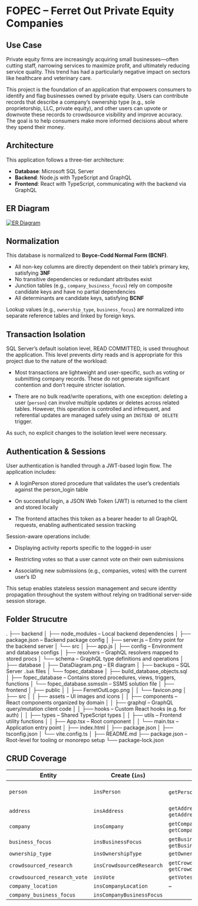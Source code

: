 # FOPEC – Ferret Out Private Equity Companies

## Use Case

Private equity firms are increasingly acquiring small businesses—often cutting staff, narrowing services to maximize profit, and ultimately reducing service quality. This trend has had a particularly negative impact on sectors like healthcare and veterinary care.

This project is the foundation of an application that empowers consumers to identify and flag businesses owned by private equity. Users can contribute records that describe a company’s ownership type (e.g., sole proprietorship, LLC, private equity), and other users can upvote or downvote these records to crowdsource visibility and improve accuracy. The goal is to help consumers make more informed decisions about where they spend their money.

## Architecture

This application follows a three-tier architecture:

- **Database**: Microsoft SQL Server
- **Backend**: Node.js with TypeScript and GraphQL
- **Frontend**: React with TypeScript, communicating with the backend via GraphQL

## ER Diagram

[![ER Diagram](../database/DataDiagram.png)](../database/DataDiagram.png)

## Normalization

This database is normalized to **Boyce-Codd Normal Form (BCNF)**.

- All non-key columns are directly dependent on their table’s primary key, satisfying **3NF**
- No transitive dependencies or redundant attributes exist
- Junction tables (e.g., `company_business_focus`) rely on composite candidate keys and have no partial dependencies
- All determinants are candidate keys, satisfying **BCNF**

Lookup values (e.g., `ownership_type`, `business_focus`) are normalized into separate reference tables and linked by foreign keys.

## Transaction Isolation

SQL Server’s default isolation level, READ COMMITTED, is used throughout the application. This level prevents dirty reads and is appropriate for this project due to the nature of the workload:

- Most transactions are lightweight and user-specific, such as voting or submitting company records. These do not generate significant contention and don’t require stricter isolation.

- There are no bulk read/write operations, with one exception: deleting a user (`person`) can involve multiple updates or deletes across related tables. However, this operation is controlled and infrequent, and referential updates are managed safely using an `INSTEAD OF DELETE` trigger.

As such, no explicit changes to the isolation level were necessary.

## Authentication & Sessions

User authentication is handled through a JWT-based login flow. The application includes:

- A loginPerson stored procedure that validates the user’s credentials against the person_login table

- On successful login, a JSON Web Token (JWT) is returned to the client and stored locally

- The frontend attaches this token as a bearer header to all GraphQL requests, enabling authenticated session tracking

Session-aware operations include:

- Displaying activity reports specific to the logged-in user

- Restricting votes so that a user cannot vote on their own submissions

- Associating new submissions (e.g., companies, votes) with the current user’s ID

This setup enables stateless session management and secure identity propagation throughout the system without relying on traditional server-side session storage.

## Folder Strucutre

.
├── backend
│ ├── node_modules – Local backend dependencies
│ ├── package.json – Backend package config
│ ├── server.js – Entry point for the backend server
│ └── src
│ ├── app.js
│ ├── config – Environment and database configs
│ ├── resolvers – GraphQL resolvers mapped to stored procs
│ └── schema – GraphQL type definitions and operations
│
├── database
│ ├── DataDiagram.png – ER diagram
│ ├── backups – SQL Server `.bak` files
│ └── fopec_database
│ ├── build_database_objects.sql
│ ├── fopec_database – Contains stored procedures, views, triggers, functions
│ └── fopec_database.ssmssln – SSMS solution file
│
├── frontend
│ ├── public
│ │ ├── FerretOutLogo.png
│ │ └── favicon.png
│ ├── src
│ │ ├── assets – UI images and icons
│ │ ├── components – React components organized by domain
│ │ ├── graphql – GraphQL query/mutation client code
│ │ ├── hooks – Custom React hooks (e.g. for auth)
│ │ ├── types – Shared TypeScript types
│ │ ├── utils – Frontend utility functions
│ │ ├── App.tsx – Root component
│ │ └── main.tsx – Application entry point
│ ├── index.html
│ ├── package.json
│ ├── tsconfig.json
│ └── vite.config.ts
│
├── README.md
├── package.json – Root-level for tooling or monorepo setup
└── package-lock.json

## CRUD Coverage

| Entity                       | Create (`ins`)            | Read (`get`)                                                   | Update (`upd`)                                   | Delete (`del`)            |
| ---------------------------- | ------------------------- | -------------------------------------------------------------- | ------------------------------------------------ | ------------------------- |
| `person`                     | `insPerson`               | `getPerson`, `getPersons`                                      | `updPerson`, `updPersonActive`, `updPersonAudit` | `delPerson`               |
| `address`                    | `insAddress`              | `getAddresses`, `getAddressesByCompanyId`                      | `updAddress`                                     | `delAddress`              |
| `company`                    | `insCompany`              | `getCompanies`, `getCompaniesByPersonID`                       | `updCompany`                                     | `delCompany`              |
| `business_focus`             | `insBusinessFocus`        | `getBusinessFocuses`, `getBusinessFocusesByCompanyId`          | `updBusinessFocus`                               | `delBusinessFocus`        |
| `ownership_type`             | `insOwnershipType`        | `getOwnershipTypes`                                            | `updOwnershipType`                               | `delOwnershipType`        |
| `crowdsourced_research`      | `insCrowdsourcedResearch` | `getCrowdsourcedResearch`, `getCrowdsourcedResearchByPersonId` | `updCrowdsourcedResearch`                        | `delCrowdsourcedResearch` |
| `crowdsourced_research_vote` | `insVote`                 | `getVotes`                                                     | `updVote`                                        | `delVote`                 |
| `company_location`           | `insCompanyLocation`      | –                                                              | `updCompanyLocation`                             | `delCompanyLocation`      |
| `company_business_focus`     | `insCompanyBusinessFocus` |                                                                | `updCompanyBusinessFocus`                        | `delCompanyBusinessFocus` |
